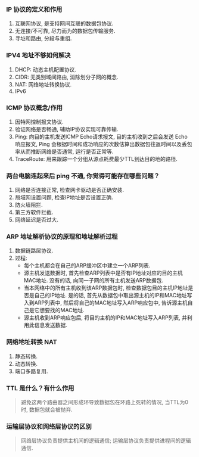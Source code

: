 ### IP 协议的定义和作用

1. 互联网协议, 是支持网间互联的数据包协议.
2. 无连接/不可靠, 尽力而为的数据包传输服务.
3. 寻址和路由, 分段与重组.

### IPV4 地址不够如何解决

1. DHCP: 动态主机配置协议.
2. CIDR: 无类别域间路由, 消除划分子网的概念.
3. NAT: 网络地址转换协议.
4. IPv6

### ICMP 协议概念/作用

1. 因特网控制报文协议.
2. 验证网络是否畅通, 辅助IP协议实现可靠传输.
3. Ping: 向目的主机发送ICMP Echo请求报文, 目的主机收到之后会发送 Echo 响应报文, Ping 会根据时间和成功响应的次数估算出数据包往返时间以及丢包率从而推断网络是否通常, 运行是否正常等.
4. TraceRoute: 用来跟踪一个分组从源点耗费最少TTL到达目的地的路径.

### 两台电脑连起来后 ping 不通, 你觉得可能存在哪些问题？

1. 网络是否连接正常, 检查网卡驱动是否正确安装.
2. 局域网设置问题, 检查IP地址是否设置正确.
3. 防火墙阻拦.
4. 第三方软件拦截.
5. 网络延迟是否过大.

### ARP 地址解析协议的原理和地址解析过程

1. 数据链路层协议.
2. 过程:
    - 每个主机都会在自己的ARP缓冲区中建立一个ARP列表.
    - 源主机发送数据时, 首先检查ARP列表中是否有IP地址对应的目的主机MAC地址. 没有的话, 向同一子网的所有主机发送ARP数据包.
    - 当本网络中的所有主机收到该ARP数据包时, 检查数据包目的主机IP地址是否是自己的IP地址. 是的话, 首先从数据包中取出源主机的IP和MAC地址写入到ARP列表中, 然后将自己的MAC地址写入ARP响应包中, 告诉源主机自己是它想要找的MAC地址.
    - 源主机收到ARP响应包后, 将目的主机的IP和MAC地址写入ARP列表, 并利用此信息发送数据.
    
### 网络地址转换 NAT

1. 静态转换.
2. 动态转换.
3. 端口多路复用.

### TTL 是什么？有什么作用

> 避免这两个路由器之间形成环导致数据包在环路上死转的情况, 当TTL为0时, 数据包就会被抛弃.

### 运输层协议和网络层协议的区别

> 网络层协议负责提供主机间的逻辑通信; 运输层协议负责提供进程间的逻辑通信.